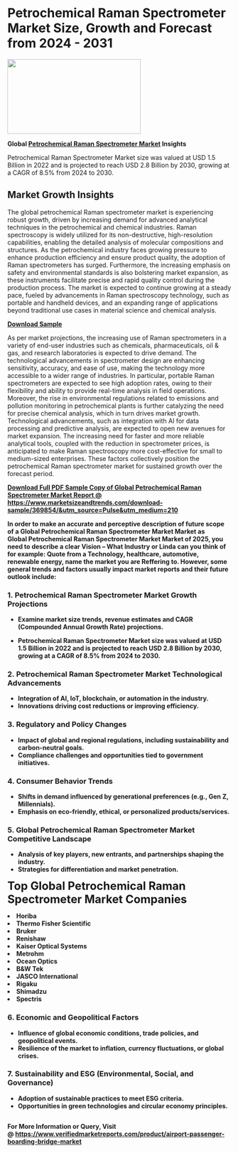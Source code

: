 <H1>Petrochemical Raman Spectrometer Market Size, Growth and Forecast from 2024 - 2031</H1><img class="aligncenter size-medium wp-image-584254" src="https://thirdeyenews.in/wp-content/uploads/2024/09/Global-Market-Research-300x168.jpeg" alt="" width="300" height="168" /><p><strong>Global&nbsp;<a href="https://www.marketsizeandtrends.com/download-sample/369854/&amp;utm_source=Pulse&amp;utm_medium=210">Petrochemical Raman Spectrometer Market</a> Insights</strong></p><p>Petrochemical Raman Spectrometer Market size was valued at USD 1.5 Billion in 2022 and is projected to reach USD 2.8 Billion by 2030, growing at a CAGR of 8.5% from 2024 to 2030.</p><p><h2>Market Growth Insights</h2> <p>The global petrochemical Raman spectrometer market is experiencing robust growth, driven by increasing demand for advanced analytical techniques in the petrochemical and chemical industries. Raman spectroscopy is widely utilized for its non-destructive, high-resolution capabilities, enabling the detailed analysis of molecular compositions and structures. As the petrochemical industry faces growing pressure to enhance production efficiency and ensure product quality, the adoption of Raman spectrometers has surged. Furthermore, the increasing emphasis on safety and environmental standards is also bolstering market expansion, as these instruments facilitate precise and rapid quality control during the production process. The market is expected to continue growing at a steady pace, fueled by advancements in Raman spectroscopy technology, such as portable and handheld devices, and an expanding range of applications beyond traditional use cases in material science and chemical analysis.</p> <p><strong><a href="download_link_here">Download Sample</a></strong></p> <p>As per market projections, the increasing use of Raman spectrometers in a variety of end-user industries such as chemicals, pharmaceuticals, oil & gas, and research laboratories is expected to drive demand. The technological advancements in spectrometer design are enhancing sensitivity, accuracy, and ease of use, making the technology more accessible to a wider range of industries. In particular, portable Raman spectrometers are expected to see high adoption rates, owing to their flexibility and ability to provide real-time analysis in field operations. Moreover, the rise in environmental regulations related to emissions and pollution monitoring in petrochemical plants is further catalyzing the need for precise chemical analysis, which in turn drives market growth. Technological advancements, such as integration with AI for data processing and predictive analysis, are expected to open new avenues for market expansion. The increasing need for faster and more reliable analytical tools, coupled with the reduction in spectrometer prices, is anticipated to make Raman spectroscopy more cost-effective for small to medium-sized enterprises. These factors collectively position the petrochemical Raman spectrometer market for sustained growth over the forecast period. <p><strong><a href="more_info_link_here"></p><p><span class=""><strong>Download Full PDF Sample Copy of Global Petrochemical Raman Spectrometer Market Report</strong> @ <a href="https://www.marketsizeandtrends.com/download-sample/369854/&amp;utm_source=Pulse&amp;utm_medium=210" target="_blank">https://www.marketsizeandtrends.com/download-sample/369854/&amp;utm_source=Pulse&amp;utm_medium=210</a></span></p><p>In order to make an accurate and perceptive description of future scope of a Global&nbsp;Petrochemical Raman Spectrometer Market Market as Global&nbsp;Petrochemical Raman Spectrometer Market Market of 2025, you need to describe a clear Vision &ndash; What Industry or Linda can you think of for example: Quote from a Technology, healthcare, automotive, renewable energy, name the market you are Reffering to. However, some general trends and factors usually impact market reports and their future outlook include:</p><h3>1.&nbsp;<strong>Petrochemical Raman Spectrometer Market Growth Projections</strong></h3><ul><li>Examine market size trends, revenue estimates and CAGR (Compounded Annual Growth Rate) projections.</li><li><p>Petrochemical Raman Spectrometer Market size was valued at USD 1.5 Billion in 2022 and is projected to reach USD 2.8 Billion by 2030, growing at a CAGR of 8.5% from 2024 to 2030.</p></li></ul><h3>2.&nbsp;<strong>Petrochemical Raman Spectrometer Market Technological Advancements</strong></h3><ul><li>Integration of AI, IoT, blockchain, or automation in the industry.</li><li>Innovations driving cost reductions or improving efficiency.</li></ul><h3>3.&nbsp;<strong>Regulatory and Policy Changes</strong></h3><ul><li>Impact of global and regional regulations, including sustainability and carbon-neutral goals.</li><li>Compliance challenges and opportunities tied to government initiatives.</li></ul><h3>4.&nbsp;<strong>Consumer Behavior Trends</strong></h3><ul><li>Shifts in demand influenced by generational preferences (e.g., Gen Z, Millennials).</li><li>Emphasis on eco-friendly, ethical, or personalized products/services.</li></ul><h3>5.&nbsp;<strong>Global Petrochemical Raman Spectrometer Market Competitive Landscape</strong></h3><ul><li>Analysis of key players, new entrants, and partnerships shaping the industry.</li><li>Strategies for differentiation and market penetration.</li></ul><p data-pm-slice="1 1 []"><span style="color: inherit; font-family: inherit; font-size: 25px;">Top Global Petrochemical Raman Spectrometer Market Companies</span></p><div class="" data-test-id=""><p><li>Horiba</li><li> Thermo Fisher Scientific</li><li> Bruker</li><li> Renishaw</li><li> Kaiser Optical Systems</li><li> Metrohm</li><li> Ocean Optics</li><li> B&W Tek</li><li> JASCO International</li><li> Rigaku</li><li> Shimadzu</li><li> Spectris</li></p></div><h3>6.&nbsp;<strong>Economic and Geopolitical Factors</strong></h3><ul><li>Influence of global economic conditions, trade policies, and geopolitical events.</li><li>Resilience of the market to inflation, currency fluctuations, or global crises.</li></ul><h3>7.&nbsp;<strong>Sustainability and ESG (Environmental, Social, and Governance)</strong></h3><ul><li>Adoption of sustainable practices to meet ESG criteria.</li><li>Opportunities in green technologies and circular economy principles.</li></ul><h2><strong style="font-size: 14px;">For More Information or Query, Visit @&nbsp;</strong><a style="background-color: #ffffff; font-size: 14px;" href="https://www.marketsizeandtrends.com/report/petrochemical-raman-spectrometer-market/" target="_blank">https://www.verifiedmarketreports.com/product/airport-passenger-boarding-bridge-market</a></h2>
